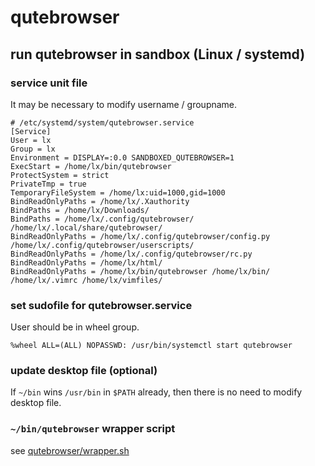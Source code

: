 # qutebrowser

## run qutebrowser in sandbox (Linux / systemd)

### service unit file

It may be necessary to modify username / groupname.

```console
# /etc/systemd/system/qutebrowser.service
[Service]
User = lx
Group = lx
Environment = DISPLAY=:0.0 SANDBOXED_QUTEBROWSER=1
ExecStart = /home/lx/bin/qutebrowser
ProtectSystem = strict
PrivateTmp = true
TemporaryFileSystem = /home/lx:uid=1000,gid=1000
BindReadOnlyPaths = /home/lx/.Xauthority
BindPaths = /home/lx/Downloads/
BindPaths = /home/lx/.config/qutebrowser/ /home/lx/.local/share/qutebrowser/
BindReadOnlyPaths = /home/lx/.config/qutebrowser/config.py /home/lx/.config/qutebrowser/userscripts/
BindReadOnlyPaths = /home/lx/.config/qutebrowser/rc.py
BindReadOnlyPaths = /home/lx/html/
BindReadOnlyPaths = /home/lx/bin/qutebrowser /home/lx/bin/ /home/lx/.vimrc /home/lx/vimfiles/
```

### set sudofile for qutebrowser.service

User should be in wheel group.

```console
%wheel ALL=(ALL) NOPASSWD: /usr/bin/systemctl start qutebrowser
```

### update desktop file (optional)

If `~/bin` wins `/usr/bin` in `$PATH` already, then there is no need to modify
desktop file.

### `~/bin/qutebrowser` wrapper script

see [qutebrowser/wrapper.sh](qutebrowser/wrapper.sh)
